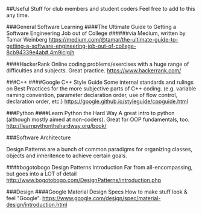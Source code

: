 ##Useful Stuff for club members and student coders
Feel free to add to this any time.

###General Software Learning
####The Ultimate Guide to Getting a Software Engineering Job out of College
######via Medium, written by Tamar Weinberg
https://medium.com/@tamar/the-ultimate-guide-to-getting-a-software-engineering-job-out-of-college-8cb94339e4ab#.4m9iclgjh

####HackerRank
Online coding problems/exercises with a huge range of difficulties and subjects. Great practice.
https://www.hackerrank.com/

###C++
####Google C++ Style Guide
Some internal standards and rulings on Best Practices for the more subjective parts of C++ coding. (e.g. variable naming convention, parameter declaration order, use of flow control, declaration order, etc.)
https://google.github.io/styleguide/cppguide.html

###Python
####Learn Python the Hard Way
A great intro to python (although mostly aimed at non-coders). Great for OOP fundamentals, too.
http://learnpythonthehardway.org/book/

###Software Architecture

Design Patterns are a bunch of common paradigms for organizing classes, objects and inheritence to achieve certain goals.

####bogotobogo Design Patterns Introduction
Far from all-encompassing, but goes into a LOT of detail
http://www.bogotobogo.com/DesignPatterns/introduction.php

###Design
####Google Material Design Specs
How to make stuff look & feel "Google".
https://www.google.com/design/spec/material-design/introduction.html

